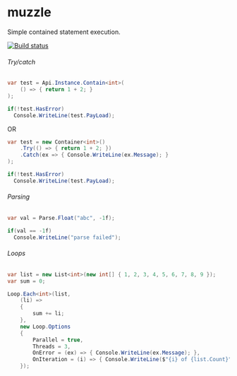 # muzzle
Simple contained statement execution.

[![Build status](https://ci.appveyor.com/api/projects/status/p1h8h61ab5rfuhxb/branch/master?svg=true)](https://ci.appveyor.com/project/jonoxx/muzzle/branch/master)

###### Try/catch
``` c# 
var test = Api.Instance.Contain<int>(
    () => { return 1 + 2; }
);

if(!test.HasError)
  Console.WriteLine(test.PayLoad);
```
OR
``` c# 
var test = new Container<int>()
    .Try(() => { return 1 + 2; })
    .Catch(ex => { Console.WriteLine(ex.Message); }
);

if(!test.HasError)
  Console.WriteLine(test.PayLoad);
```

###### Parsing
``` c# 
var val = Parse.Float("abc", -1f);

if(val == -1f)
  Console.WriteLine("parse failed");
```

###### Loops
``` c# 
var list = new List<int>(new int[] { 1, 2, 3, 4, 5, 6, 7, 8, 9 });
var sum = 0;

Loop.Each<int>(list, 
    (li) => 
    {
        sum += li;
    },
    new Loop.Options
    {
        Parallel = true,
        Threads = 3,
        OnError = (ex) => { Console.WriteLine(ex.Message); },
        OnIteration = (i) => { Console.WriteLine($"{i} of {list.Count}"); }
    });
```
